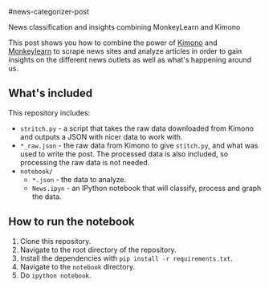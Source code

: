 #news-categorizer-post

News classification and insights combining MonkeyLearn and Kimono

This post shows you how to combine the power of [Kimono](http://kimonolabs.com) and [Monkeylearn](http://monkeylearn.com) to scrape news sites and analyze articles in order to gain insights on the different news outlets as well as what's happening around us.

## What's included

This repository includes:
* `stritch.py` - a script that takes the raw data downloaded from Kimono and outputs a JSON with nicer data to work with.
* `*_raw.json` - the raw data from Kimono to give `stitch.py`, and what was used to write the post. The processed data is also included, so processing the raw data is not needed.
* `notebook/`
  * `*.json` - the data to analyze.
  * `News.ipyn` - an IPython notebook that will classify, process and graph the data.

## How to run the notebook

1. Clone this repository.
1. Navigate to the root directory of the repository.
2. Install the dependencies with `pip install -r requirements.txt`.
3. Navigate to the `notebook` directory.
4. Do `ipython notebook`.

